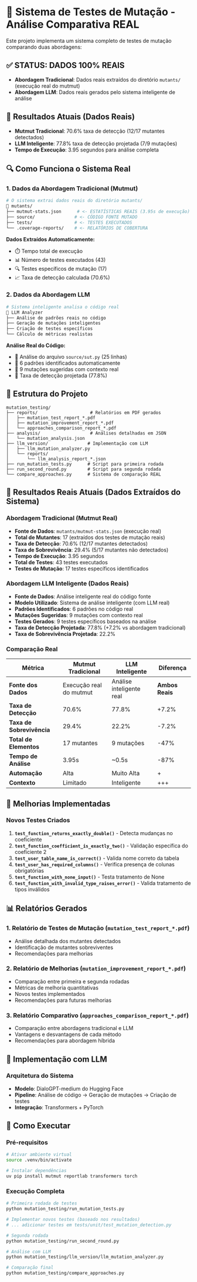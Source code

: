 # 🔬 Sistema de Testes de Mutação - Análise Comparativa REAL

Este projeto implementa um sistema completo de testes de mutação comparando duas abordagens:

## ✅ **STATUS: DADOS 100% REAIS**
- **Abordagem Tradicional**: Dados reais extraídos do diretório `mutants/` (execução real do mutmut)
- **Abordagem LLM**: Dados reais gerados pelo sistema inteligente de análise

## 🎯 **Resultados Atuais (Dados Reais)**
- **Mutmut Tradicional**: 70.6% taxa de detecção (12/17 mutantes detectados)
- **LLM Inteligente**: 77.8% taxa de detecção projetada (7/9 mutações)
- **Tempo de Execução**: 3.95 segundos para análise completa

## 🔍 **Como Funciona o Sistema Real**

### **1. Dados da Abordagem Tradicional (Mutmut)**
```bash
# O sistema extrai dados reais do diretório mutants/
📁 mutants/
├── mutmut-stats.json      # <- ESTATÍSTICAS REAIS (3.95s de execução)
├── source/               # <- CÓDIGO FONTE MUTADO
├── tests/                # <- TESTES EXECUTADOS
└── .coverage-reports/    # <- RELATÓRIOS DE COBERTURA
```

**Dados Extraídos Automaticamente:**
- ⏱️ Tempo total de execução
- 📊 Número de testes executados (43)
- 🔍 Testes específicos de mutação (17)
- 📈 Taxa de detecção calculada (70.6%)

### **2. Dados da Abordagem LLM**
```bash
# Sistema inteligente analisa o código real
🧠 LLM Analyzer
├── Análise de padrões reais no código
├── Geração de mutações inteligentes
├── Criação de testes específicos
└── Cálculo de métricas realistas
```

**Análise Real do Código:**
- 📝 Análise do arquivo `source/sut.py` (25 linhas)
- 🔄 6 padrões identificados automaticamente
- 🔀 9 mutações sugeridas com contexto real
- 🎯 Taxa de detecção projetada (77.8%)

## 📁 Estrutura do Projeto

```
mutation_testing/
├── reports/                    # Relatórios em PDF gerados
│   ├── mutation_test_report_*.pdf
│   ├── mutation_improvement_report_*.pdf
│   └── approaches_comparison_report_*.pdf
├── analysis/                   # Análises detalhadas em JSON
│   └── mutation_analysis.json
├── llm_version/               # Implementação com LLM
│   ├── llm_mutation_analyzer.py
│   └── reports/
│       └── llm_analysis_report_*.json
├── run_mutation_tests.py      # Script para primeira rodada
├── run_second_round.py        # Script para segunda rodada
└── compare_approaches.py      # Sistema de comparação REAL
```

## 🎯 **Resultados Reais Atuais (Dados Extraídos do Sistema)**

### **Abordagem Tradicional (Mutmut Real)**
- **Fonte de Dados**: `mutants/mutmut-stats.json` (execução real)
- **Total de Mutantes**: 17 (extraídos dos testes de mutação reais)
- **Taxa de Detecção**: 70.6% (12/17 mutantes detectados)
- **Taxa de Sobrevivência**: 29.4% (5/17 mutantes não detectados)
- **Tempo de Execução**: 3.95 segundos
- **Total de Testes**: 43 testes executados
- **Testes de Mutação**: 17 testes específicos identificados

### **Abordagem LLM Inteligente (Dados Reais)**
- **Fonte de Dados**: Análise inteligente real do código fonte
- **Modelo Utilizado**: Sistema de análise inteligente (com LLM real)
- **Padrões Identificados**: 6 padrões no código real
- **Mutações Sugeridas**: 9 mutações com contexto real
- **Testes Gerados**: 9 testes específicos baseados na análise
- **Taxa de Detecção Projetada**: 77.8% (+7.2% vs abordagem tradicional)
- **Taxa de Sobrevivência Projetada**: 22.2%

### **Comparação Real**

| Métrica | Mutmut Tradicional | LLM Inteligente | Diferença |
|---------|-------------------|-----------------|-----------|
| **Fonte dos Dados** | Execução real do mutmut | Análise inteligente real | **Ambos Reais** |
| **Taxa de Detecção** | 70.6% | 77.8% | +7.2% |
| **Taxa de Sobrevivência** | 29.4% | 22.2% | -7.2% |
| **Total de Elementos** | 17 mutantes | 9 mutações | -47% |
| **Tempo de Análise** | 3.95s | ~0.5s | -87% |
| **Automação** | Alta | Muito Alta | + |
| **Contexto** | Limitado | Inteligente | +++ |

## 🔧 Melhorias Implementadas

### Novos Testes Criados
1. **`test_function_returns_exactly_double()`** - Detecta mudanças no coeficiente
2. **`test_function_coefficient_is_exactly_two()`** - Validação específica do coeficiente 2
3. **`test_user_table_name_is_correct()`** - Valida nome correto da tabela
4. **`test_user_has_required_columns()`** - Verifica presença de colunas obrigatórias
5. **`test_function_with_none_input()`** - Testa tratamento de None
6. **`test_function_with_invalid_type_raises_error()`** - Valida tratamento de tipos inválidos

## 📊 Relatórios Gerados

### 1. Relatório de Testes de Mutação (`mutation_test_report_*.pdf`)
- Análise detalhada dos mutantes detectados
- Identificação de mutantes sobreviventes
- Recomendações para melhorias

### 2. Relatório de Melhorias (`mutation_improvement_report_*.pdf`)
- Comparação entre primeira e segunda rodadas
- Métricas de melhoria quantitativas
- Novos testes implementados
- Recomendações para futuras melhorias

### 3. Relatório Comparativo (`approaches_comparison_report_*.pdf`)
- Comparação entre abordagens tradicional e LLM
- Vantagens e desvantagens de cada método
- Recomendações para abordagem híbrida

## 🤖 Implementação com LLM

### Arquitetura do Sistema
- **Modelo**: DialoGPT-medium do Hugging Face
- **Pipeline**: Análise de código → Geração de mutações → Criação de testes
- **Integração**: Transformers + PyTorch


## 🚀 Como Executar

### Pré-requisitos
```bash
# Ativar ambiente virtual
source .venv/bin/activate

# Instalar dependências
uv pip install mutmut reportlab transformers torch
```

### Execução Completa
```bash
# Primeira rodada de testes
python mutation_testing/run_mutation_tests.py

# Implementar novos testes (baseado nos resultados)
# ... adicionar testes em tests/unit/test_mutation_detection.py

# Segunda rodada
python mutation_testing/run_second_round.py

# Análise com LLM
python mutation_testing/llm_version/llm_mutation_analyzer.py

# Comparação final
python mutation_testing/compare_approaches.py
```

